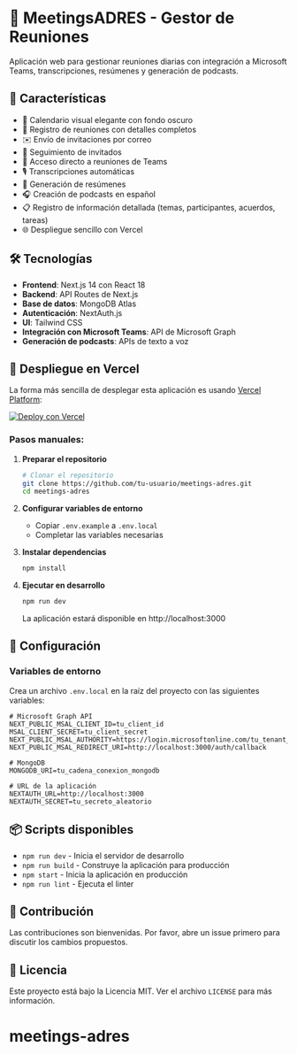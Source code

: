 # 📅 MeetingsADRES - Gestor de Reuniones

Aplicación web para gestionar reuniones diarias con integración a Microsoft Teams, transcripciones, resúmenes y generación de podcasts.

## 🚀 Características

- 📅 Calendario visual elegante con fondo oscuro
- 📝 Registro de reuniones con detalles completos
- ✉️ Envío de invitaciones por correo
- 👥 Seguimiento de invitados
- 🔗 Acceso directo a reuniones de Teams
- 🎙️ Transcripciones automáticas
- 📑 Generación de resúmenes
- 🎧 Creación de podcasts en español
- 📋 Registro de información detallada (temas, participantes, acuerdos, tareas)
- 🌐 Despliegue sencillo con Vercel

## 🛠️ Tecnologías

- **Frontend**: Next.js 14 con React 18
- **Backend**: API Routes de Next.js
- **Base de datos**: MongoDB Atlas
- **Autenticación**: NextAuth.js
- **UI**: Tailwind CSS
- **Integración con Microsoft Teams**: API de Microsoft Graph
- **Generación de podcasts**: APIs de texto a voz

## 🚀 Despliegue en Vercel

La forma más sencilla de desplegar esta aplicación es usando [Vercel Platform](https://vercel.com/new?utm_medium=default-template&filter=next.js&utm_source=create-next-app&utm_campaign=create-next-app-readme):

[![Deploy con Vercel](https://vercel.com/button)](https://vercel.com/new/clone?repository-url=https%3A%2F%2Fgithub.com%2Ftu-usuario%2Fmeetings-adres&project-name=meetings-adres&repository-name=meetings-adres)

### Pasos manuales:

1. **Preparar el repositorio**
   ```bash
   # Clonar el repositorio
   git clone https://github.com/tu-usuario/meetings-adres.git
   cd meetings-adres
   ```

2. **Configurar variables de entorno**
   - Copiar `.env.example` a `.env.local`
   - Completar las variables necesarias

3. **Instalar dependencias**
   ```bash
   npm install
   ```

4. **Ejecutar en desarrollo**
   ```bash
   npm run dev
   ```
   La aplicación estará disponible en http://localhost:3000

## 🔧 Configuración

### Variables de entorno

Crea un archivo `.env.local` en la raíz del proyecto con las siguientes variables:

```env
# Microsoft Graph API
NEXT_PUBLIC_MSAL_CLIENT_ID=tu_client_id
MSAL_CLIENT_SECRET=tu_client_secret
NEXT_PUBLIC_MSAL_AUTHORITY=https://login.microsoftonline.com/tu_tenant_id
NEXT_PUBLIC_MSAL_REDIRECT_URI=http://localhost:3000/auth/callback

# MongoDB
MONGODB_URI=tu_cadena_conexion_mongodb

# URL de la aplicación
NEXTAUTH_URL=http://localhost:3000
NEXTAUTH_SECRET=tu_secreto_aleatorio
```

## 📦 Scripts disponibles

- `npm run dev` - Inicia el servidor de desarrollo
- `npm run build` - Construye la aplicación para producción
- `npm start` - Inicia la aplicación en producción
- `npm run lint` - Ejecuta el linter

## 🤝 Contribución

Las contribuciones son bienvenidas. Por favor, abre un issue primero para discutir los cambios propuestos.

## 📄 Licencia

Este proyecto está bajo la Licencia MIT. Ver el archivo `LICENSE` para más información.
# meetings-adres

